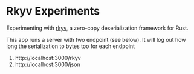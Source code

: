 # Rkyv Experiments


Experimenting with [rkyv](https://github.com/rkyv/rkyv), a zero-copy deserialization framework for Rust.


This app runs a server with two endpoint (see below). It will log out how long the serialization to bytes too for each endpoint

1. http://localhost:3000/rkyv
2. http://localhost:3000/json